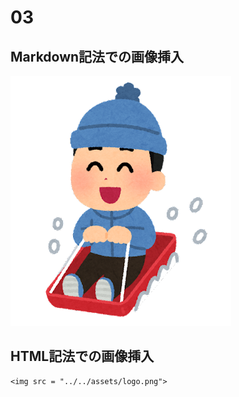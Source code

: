 # 03

## Markdown記法での画像挿入

![](images/img.png)


## HTML記法での画像挿入



```@raw html
<img src = "../../assets/logo.png">
```